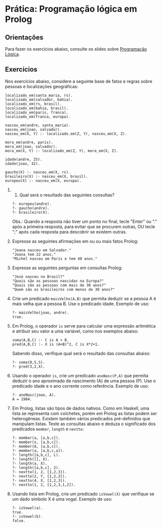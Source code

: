 # Prática: Programação lógica em Prolog



## Orientações 

Para fazer os exercícios abaixo, consulte os slides sobre [Programação Lógica](../../slides/slides-programacao-logica-resumo-2016a.pdf). 


## Exercícios

Nos exercícios abaixo, considere a seguinte base de fatos e regras sobre pessoas e localizações geográficas:

```
localizado_em(santa_maria, rs). 
localizado_em(salvador, bahia). 
localizado_em(rs, brasil). 
localizado_em(bahia, brasil). 
localizado_em(paris, franca). 
localizado_em(franca, europa). 

nasceu_em(andre, santa_maria). 
nasceu_em(joao, salvador). 
nasceu_em(X, Y) :- localizado_em(Z, Y), nasceu_em(X, Z). 

mora_em(andre, paris). 
mora_em(joao, salvador). 
mora_em(X, Y) :- localizado_em(Z, Y), mora_em(X, Z). 

idade(andre, 25). 
idade(joao, 32). 

gaucho(X) :- nasceu_em(X, rs). 
brasileiro(X) :- nasceu_em(X, brasil). 
europeu(X) :- nasceu_em(X, europa).
```

1. 1. Qual será o resultado das seguintes consultas?

   ```
   ?- europeu(andre).
   ?- gaucho(andre).
   ?- brasileiro(X).
   ```
   Obs.: Quando a resposta não tiver um ponto no final, tecle "Enter" ou "." após a primeira resposta, para evitar que se procurem outras, OU tecle ";" após cada resposta para descobrir se existem outras.
   
2. Expresse as seguintes afirmações em ou ou mais fatos Prolog:

   ```
   "Joana nasceu em Salvador."
   "Joana tem 22 anos."
   "Michel nasceu em Paris e tem 40 anos." 
   ```
   
3. Expresse as seguintes perguntas em consultas Prolog:

   ```
   "José nasceu no Brasil?"
   "Quais são as pessoas nascidas na Europa?"
   "Quais são as pessoas com mais de 30 anos?"
   "Quem são os brasileiros com menos de 30 anos?"
   ```
   
4. Crie um predicado `maisVelho(A,B)` que permita deduzir se a pessoa A é mais velha que a pessoa B. Use o predicado idade. Exemplo de uso:

   ```
   ?- maisVelho(joao, andre).
   true.
   ```

5. Em Prolog, o operador `is` serve para calcular uma expressão aritmética e atribuir seu valor a uma variável, como nos exemplos abaixo:

   ```
   soma(A,B,C) :- C is A + B. 
   pred(A,B,C) :- X is (A+B)^2, C is X*2+1.
   ```
   
   Sabendo disso, verifique qual será o resultado das consultas abaixo:

   ```
   ?- soma(8,5,S).
   ?- pred(3,2,X).
   ```

6. Usando o operador `is`, crie um predicado `anoNasc(P,A)` que permita deduzir o ano aproximado de nascimento (A) de uma pessoa (P). Use o predicado idade e o ano corrente como referência. Exemplo de uso: 

   ```
   ?- anoNasc(joao, A).
   A = 1984.
   ```
   
7. Em Prolog, listas são tipos de dados nativos. Como em Haskell, uma lista se representa com colchetes, porém em Prolog as listas podem ser heterogêneas. Existem também vários predicados pré-definidos que manipulam listas. Teste as consultas abaixo e deduza o significado dos predicados `member`, `length` e `nextto`:

   ```
   ?- member(a, [a,b,c]).
   ?- member(x, [a,b,c]).
   ?- member(A, [a,b,c]).
   ?- member(a, [a,b,c,a]).
   ?- length([a,b,c], L).
   ?- length([], X).
   ?- length(a, X).
   ?- length([a,b,c], 2).
   ?- nextto(1, 2, [1,2,3]).
   ?- nextto(2, Y, [1,2,3]).
   ?- nextto(4, X, [1,2,3]).
   ?- nextto(1, 2, [1,2,3,1,2]).
   ```

8. Usando lista em Prolog, crie um predicado `isVowel(X)` que verifique se um dado símbolo X é uma vogal. Exemplo de uso:

   ```
   ?- isVowel(a).
   true.
   ?- isVowel(b).
   false.
   ```
